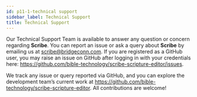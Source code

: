 ```yaml
---
id: p11-1-technical support
sidebar_label: Technical Support
title: Technical Support
---
```

Our Technical Support Team is available to answer any question or concern regarding **Scribe**. You can report an issue or ask a query about **Scribe** by emailing us at scribe@bridgeconn.com. If you are registered as a GitHub user, you may raise an issue on GitHub after logging in with your credentials here: https://github.com/bible-technology/scribe-scripture-editor/issues.

We track any issue or query reported via GitHub, and you can explore the development team’s current work at https://github.com/bible-technology/scribe-scripture-editor. All contributions are welcome!
